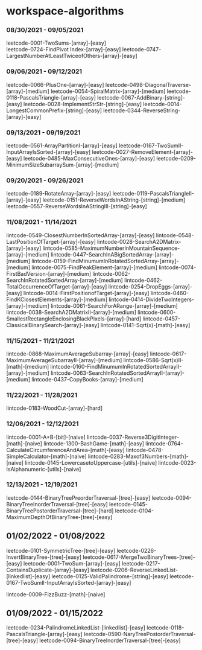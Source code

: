 # workspace-algorithms

### 08/30/2021 - 09/05/2021

leetcode-0001-TwoSums-[array]-[easy]  
leetcode-0724-FindPivot Index-[array]-[easy]
leetcode-0747-LargestNumberAtLeastTwiceofOthers-[array]-[easy]

### 09/06/2021 - 09/12/2021

leetcode-0066-PlusOne-[array]-[easy]
leetcode-0498-DiagonalTraverse-[array]-[medium]
leetcode-0054-SpiralMatrix-[array]-[medium]
leetcode-0118-PascalsTriangle-[array]-[easy]
leetcode-0067-AddBinary-[string]-[easy]
leetcode-0028-ImplementStrStr-[string]-[easy]
leetcode-0014-LongestCommonPrefix-[string]-[easy]
leetcode-0344-ReverseString-[array]-[easy]

### 09/13/2021 - 09/19/2021

leetcode-0561-ArrayPartitionI-[array]-[easy]
leetcode-0167-TwoSumII-InputArrayIsSorted-[array]-[easy]
leetcode-0027-RemoveElement-[array]-[easy]
leetcode-0485-MaxConsecutiveOnes-[array]-[easy]
leetcode-0209-MinimumSizeSubarraySum-[array]-[medium]

### 09/20/2021 - 09/26/2021

leetcode-0189-RotateArray-[array]-[easy]
leetcode-0119-PascalsTriangleII-[array]-[easy]
leetcode-0151-ReverseWordsInAString-[string]-[medium]
leetcode-0557-ReverseWordsInAStringIII-[string]-[easy]

### 11/08/2021 - 11/14/2021

lintcode-0549-ClosestNumberInSortedArray-[array]-[easy]
lintcode-0548-LastPositionOfTarget-[array]-[easy]
lintcode-0028-SearchA2DMatrix-[array]-[easy]
lintcode-0585-MaximumNumberInMountainSequence-[array]-[medium]
lintcode-0447-SearchInABigSortedArray-[array]-[medium]
lintcode-0159-FindMinumumInRotatedSortedArray-[array]-[medium]
lintcode-0075-FindPeakElement-[array]-[medium]
lintcode-0074-FirstBadVersion-[array]-[medium]
lintcode-0062-SearchInRotatedSortedArray-[array]-[medium]
lintcode-0462-TotalOccurrenceOfTarget-[array]-[easy]
lintcode-0254-DropEggs-[array]-[easy]
lintcode-0014-FirstPositionofTarget-[array]-[easy]
lintcode-0460-FindKClosestElements-[array]-[medium]
lintcode-0414-DivideTwoIntegers-[array]-[medium]
lintcode-0061-SearchForARange-[array]-[medium]
lintcode-0038-SearchA2DMatrixII-[array]-[medium]
lintcode-0600-SmallestRectangleEnclosingBlackPixels-[array]-[hard]
lintcode-0457-ClassicalBinarySearch-[array]-[easy]
lintcode-0141-Sqrt(x)-[math]-[easy]

### 11/15/2021 - 11/21/2021

lintcode-0868-MaximumAverageSubarray-[array]-[easy]
lintcode-0617-MaximumAverageSubarrayII-[array]-[medium]
lintcode-0586-Sqrt(x)II-[math]-[medium]
lintcode-0160-FindMinumumInRotatedSortedArrayII-[array]-[medium]
lintcode-0063-SearchInRotatedSortedArrayII-[array]-[medium]
lintcode-0437-CopyBooks-[array]-[medium]

### 11/22/2021 - 11/28/2021

lintcode-0183-WoodCut-[array]-[hard]

### 12/06/2021 - 12/12/2021

lintcode-0001-A+B-[bit]-[naive]
lintcode-0037-Reverse3DigitInteger-[math]-[naive]
lintcode-1300-BashGame-[math]-[easy]
lintcode-0764-CalculateCircumferenceAndArea-[math]-[easy]
lintcode-0478-SimpleCalculator-[math]-[naive]
lintcode-0283-Maxof3Numbers-[math]-[naive]
lintcode-0145-LowercasetoUppercase-[utils]-[naive]
lintcode-0023-IsAlphanumeric-[utils]-[naive]

### 12/13/2021 - 12/19/2021

leetcode-0144-BinaryTreePreorderTraversal-[tree]-[easy]
leetcode-0094-BinaryTreeInorderTraversal-[tree]-[easy]
leetcode-0145-BinaryTreePostorderTraversal-[tree]-[hard]
leetcode-0104-MaximumDepthOfBinaryTree-[tree]-[easy]

## 01/02/2022 - 01/08/2022

leetcode-0101-SymmetricTree-[tree]-[easy]
leetcode-0226-InvertBinaryTree-[tree]-[easy]
leetcode-0617-MergeTwoBinaryTrees-[tree]-[easy]
leetcode-0001-TwoSum-[array]-[easy]
leetcode-0217-ContainsDuplicate-[array]-[easy]
leetcode-0206-ReverseLinkedList-[linkedlist]-[easy]
leetcode-0125-ValidPalindrome-[string]-[easy]
leetcode-0167-TwoSumII-InputArrayIsSorted-[array]-[easy]

lintcode-0009-FizzBuzz-[math]-[naive]

## 01/09/2022 - 01/15/2022

leetcode-0234-PalindromeLinkedList-[linkedlist]-[easy]
leetcode-0118-PascalsTriangle-[array]-[easy]
leetcode-0590-NaryTreePostorderTraversal-[tree]-[easy]
leetcode-0094-BinaryTreeInorderTraversal-[tree]-[easy]
